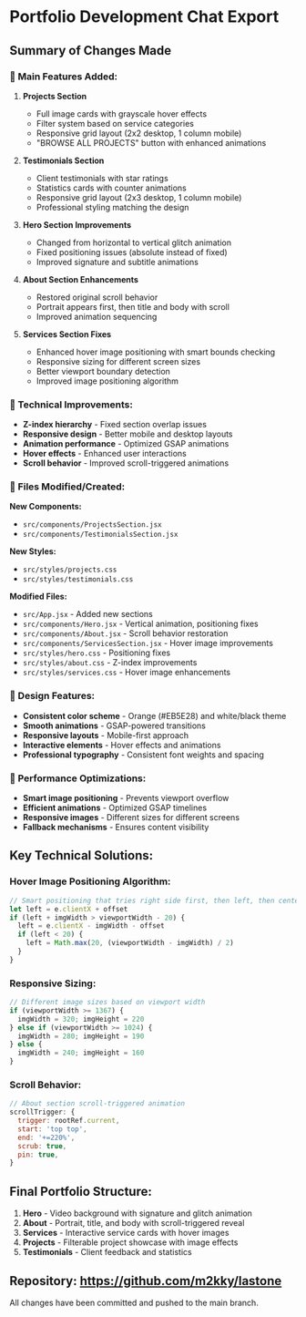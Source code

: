 # Portfolio Development Chat Export

## Summary of Changes Made

### 🎯 Main Features Added:

1. **Projects Section**
   - Full image cards with grayscale hover effects
   - Filter system based on service categories
   - Responsive grid layout (2x2 desktop, 1 column mobile)
   - "BROWSE ALL PROJECTS" button with enhanced animations

2. **Testimonials Section**
   - Client testimonials with star ratings
   - Statistics cards with counter animations
   - Responsive grid layout (2x3 desktop, 1 column mobile)
   - Professional styling matching the design

3. **Hero Section Improvements**
   - Changed from horizontal to vertical glitch animation
   - Fixed positioning issues (absolute instead of fixed)
   - Improved signature and subtitle animations

4. **About Section Enhancements**
   - Restored original scroll behavior
   - Portrait appears first, then title and body with scroll
   - Improved animation sequencing

5. **Services Section Fixes**
   - Enhanced hover image positioning with smart bounds checking
   - Responsive sizing for different screen sizes
   - Better viewport boundary detection
   - Improved image positioning algorithm

### 🔧 Technical Improvements:

- **Z-index hierarchy** - Fixed section overlap issues
- **Responsive design** - Better mobile and desktop layouts
- **Animation performance** - Optimized GSAP animations
- **Hover effects** - Enhanced user interactions
- **Scroll behavior** - Improved scroll-triggered animations

### 📁 Files Modified/Created:

**New Components:**
- `src/components/ProjectsSection.jsx`
- `src/components/TestimonialsSection.jsx`

**New Styles:**
- `src/styles/projects.css`
- `src/styles/testimonials.css`

**Modified Files:**
- `src/App.jsx` - Added new sections
- `src/components/Hero.jsx` - Vertical animation, positioning fixes
- `src/components/About.jsx` - Scroll behavior restoration
- `src/components/ServicesSection.jsx` - Hover image improvements
- `src/styles/hero.css` - Positioning fixes
- `src/styles/about.css` - Z-index improvements
- `src/styles/services.css` - Hover image enhancements

### 🎨 Design Features:

- **Consistent color scheme** - Orange (#EB5E28) and white/black theme
- **Smooth animations** - GSAP-powered transitions
- **Responsive layouts** - Mobile-first approach
- **Interactive elements** - Hover effects and animations
- **Professional typography** - Consistent font weights and spacing

### 🚀 Performance Optimizations:

- **Smart image positioning** - Prevents viewport overflow
- **Efficient animations** - Optimized GSAP timelines
- **Responsive images** - Different sizes for different screens
- **Fallback mechanisms** - Ensures content visibility

## Key Technical Solutions:

### Hover Image Positioning Algorithm:
```javascript
// Smart positioning that tries right side first, then left, then centers
let left = e.clientX + offset
if (left + imgWidth > viewportWidth - 20) {
  left = e.clientX - imgWidth - offset
  if (left < 20) {
    left = Math.max(20, (viewportWidth - imgWidth) / 2)
  }
}
```

### Responsive Sizing:
```javascript
// Different image sizes based on viewport width
if (viewportWidth >= 1367) {
  imgWidth = 320; imgHeight = 220
} else if (viewportWidth >= 1024) {
  imgWidth = 280; imgHeight = 190
} else {
  imgWidth = 240; imgHeight = 160
}
```

### Scroll Behavior:
```javascript
// About section scroll-triggered animation
scrollTrigger: {
  trigger: rootRef.current,
  start: 'top top',
  end: '+=220%',
  scrub: true,
  pin: true,
}
```

## Final Portfolio Structure:

1. **Hero** - Video background with signature and glitch animation
2. **About** - Portrait, title, and body with scroll-triggered reveal
3. **Services** - Interactive service cards with hover images
4. **Projects** - Filterable project showcase with image effects
5. **Testimonials** - Client feedback and statistics

## Repository: https://github.com/m2kky/lastone

All changes have been committed and pushed to the main branch.